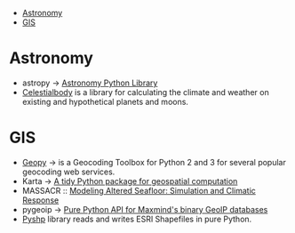 * [Astronomy](#astronomy)
* [GIS](#gis)


# Astronomy
* astropy → [Astronomy Python Library](https://github.com/astropy)
* [Celestialbody](https://github.com/jsbj/celestialbody) is a library for calculating the climate and weather on existing and hypothetical planets and moons.

# GIS 
* [Geopy](https://github.com/geopy/geopy) → is a Geocoding Toolbox for Python 2 and 3 for several popular geocoding web services.
* Karta → [A tidy Python package for geospatial computation](https://github.com/njwilson23/karta)
* MASSACR :: [Modeling Altered Seafloor: Simulation and Climatic Response](https://github.com/navahnavahnavah/massacr)
* pygeoip → [Pure Python API for Maxmind's binary GeoIP databases](https://github.com/appliedsec/pygeoip)
* [Pyshp](https://github.com/GeospatialPython/pyshp) library reads and writes ESRI Shapefiles in pure Python.
